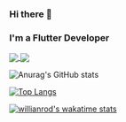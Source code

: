 ### Hi there 👋

### I'm a Flutter Developer

<a href="https://github.com/anuraghazra/github-readme-stats">
  <img align="center" src="https://github-readme-stats.vercel.app/api/pin/?username=anuraghazra&repo=github-readme-stats" />
</a>
<a href="https://github.com/anuraghazra/convoychat">
  <img align="center" src="https://github-readme-stats.vercel.app/api/pin/?username=anuraghazra&repo=convoychat" />
</a>

![Anurag's GitHub stats](https://github-readme-stats.vercel.app/api?username=dev-vickie&show_icons=true&theme=radical)

[![Top Langs](https://github-readme-stats.vercel.app/api/top-langs/?username=dev-vickie&hide=CMake)](https://github.com/anuraghazra/github-readme-stats)

[![willianrod's wakatime stats](https://github-readme-stats.vercel.app/api/wakatime?username=dev_vickie)](https://github.com/anuraghazra/github-readme-stats)


